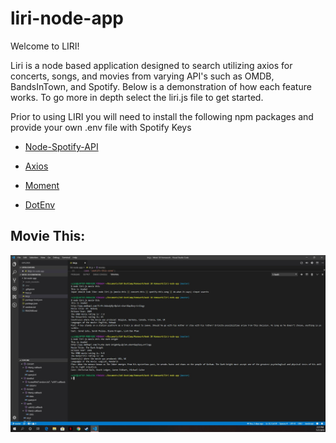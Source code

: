 # liri-node-app

Welcome to LIRI!

Liri is a node based application designed to search utilizing axios for concerts, songs, and movies from varying API's such as OMDB, BandsInTown, and Spotify. Below is a demonstration of how each feature works. To go more in depth select the liri.js file to get started.

Prior to using LIRI you will need to install the following npm packages and provide your own .env file with Spotify Keys

   * [Node-Spotify-API](https://www.npmjs.com/package/node-spotify-api)

   * [Axios](https://www.npmjs.com/package/axios)

   * [Moment](https://www.npmjs.com/package/moment)

   * [DotEnv](https://www.npmjs.com/package/dotenv)

## Movie This:

![Movie This](.\Movie-This.JPG)